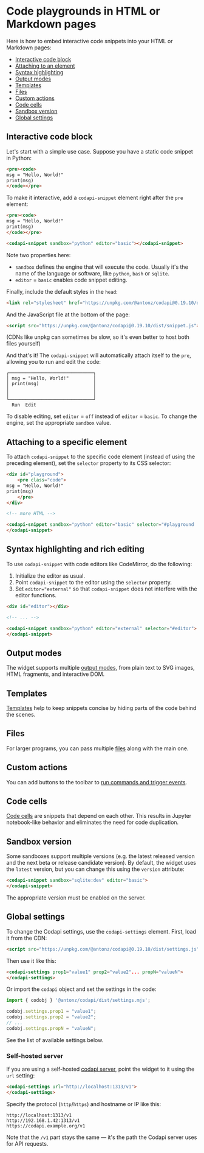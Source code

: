 # Code playgrounds in HTML or Markdown pages

Here is how to embed interactive code snippets into your HTML or Markdown pages:

-   [Interactive code block](#interactive-code-block)
-   [Attaching to an element](#attaching-to-a-specific-element)
-   [Syntax highlighting](#syntax-highlighting-and-rich-editing)
-   [Output modes](#output-modes)
-   [Templates](#templates)
-   [Files](#files)
-   [Custom actions](#custom-actions)
-   [Code cells](#code-cells)
-   [Sandbox version](#sandbox-version)
-   [Global settings](#global-settings)

## Interactive code block

Let's start with a simple use case. Suppose you have a static code snippet in Python:

```html
<pre><code>
msg = "Hello, World!"
print(msg)
</code></pre>
```

To make it interactive, add a `codapi-snippet` element right after the `pre` element:

```html
<pre><code>
msg = "Hello, World!"
print(msg)
</code></pre>

<codapi-snippet sandbox="python" editor="basic"></codapi-snippet>
```

Note two properties here:

-   `sandbox` defines the engine that will execute the code. Usually it's the name of the language or software, like `python`, `bash` or `sqlite`.
-   `editor` = `basic` enables code snippet editing.

Finally, include the default styles in the `head`:

```html
<link rel="stylesheet" href="https://unpkg.com/@antonz/codapi@0.19.10/dist/snippet.css" />
```

And the JavaScript file at the bottom of the page:

```html
<script src="https://unpkg.com/@antonz/codapi@0.19.10/dist/snippet.js"></script>
```

(CDNs like unpkg can sometimes be slow, so it's even better to host both files yourself)

And that's it! The `codapi-snippet` will automatically attach itself to the `pre`, allowing you to run and edit the code:

```
┌───────────────────────────────┐
│ msg = "Hello, World!"         │
│ print(msg)                    │
│                               │
│                               │
└───────────────────────────────┘
  Run  Edit
```

To disable editing, set `editor` = `off` instead of `editor` = `basic`. To change the engine, set the appropriate `sandbox` value.

## Attaching to a specific element

To attach `codapi-snippet` to the specific code element (instead of using the preceding element), set the `selector` property to its CSS selector:

```html
<div id="playground">
    <pre class="code">
msg = "Hello, World!"
print(msg)
    </pre>
</div>

<!-- more HTML -->

<codapi-snippet sandbox="python" editor="basic" selector="#playground .code">
</codapi-snippet>
```

## Syntax highlighting and rich editing

To use `codapi-snippet` with code editors like CodeMirror, do the following:

1. Initialize the editor as usual.
2. Point `codapi-snippet` to the editor using the `selector` property.
3. Set `editor="external"` so that `codapi-snippet` does not interfere with the editor functions.

```html
<div id="editor"></div>

<!-- ... -->

<codapi-snippet sandbox="python" editor="external" selector="#editor">
</codapi-snippet>
```

## Output modes

The widget supports multiple [output modes](output-modes.md), from plain text to SVG images, HTML fragments, and interactive DOM.

## Templates

[Templates](templates.md) help to keep snippets concise by hiding parts of the code behind the scenes.

## Files

For larger programs, you can pass multiple [files](files.md) along with the main one.

## Custom actions

You can add buttons to the toolbar to [run commands and trigger events](custom-actions.md).

## Code cells

[Code cells](code-cells.md) are snippets that depend on each other. This results in Jupyter notebook-like behavior and eliminates the need for code duplication.

## Sandbox version

Some sandboxes support multiple versions (e.g. the latest released version and the next beta or release candidate version). By default, the widget uses the `latest` version, but you can change this using the `version` attribute:

```html
<codapi-snippet sandbox="sqlite:dev" editor="basic">
</codapi-snippet>
```

The appropriate version must be enabled on the server.

## Global settings

To change the Codapi settings, use the `codapi-settings` element. First, load it from the CDN:

```html
<script src="https://unpkg.com/@antonz/codapi@0.19.10/dist/settings.js"></script>
```

Then use it like this:

```html
<codapi-settings prop1="value1" prop2="value2"... propN="valueN">
</codapi-settings>
```

Or import the `codapi` object and set the settings in the code:

```js
import { codobj } '@antonz/codapi/dist/settings.mjs';

codobj.settings.prop1 = "value1";
codobj.settings.prop2 = "value2";
// ...
codobj.settings.propN = "valueN";
```

See the list of available settings below.

### Self-hosted server

If you are using a self-hosted [codapi server](https://github.com/nalgeon/codapi), point the widget to it using the `url` setting:

```html
<codapi-settings url="http://localhost:1313/v1">
</codapi-settings>
```

Specify the protocol (`http`/`https`) and hostname or IP like this:

```
http://localhost:1313/v1
http://192.168.1.42:1313/v1
https://codapi.example.org/v1
```

Note that the `/v1` part stays the same — it's the path the Codapi server uses for API requests.
